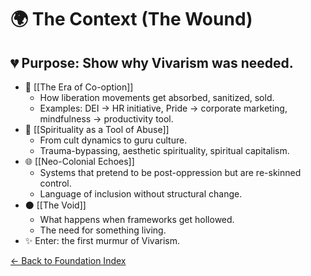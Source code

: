 # 🌍 The Context (The Wound)

## 💔 Purpose: Show why Vivarism was needed.

- 🔄 [[The Era of Co-option]]
	- How liberation movements get absorbed, sanitized, sold.
	- Examples: DEI → HR initiative, Pride → corporate marketing, mindfulness → productivity tool.
- 🧠 [[Spirituality as a Tool of Abuse]]
	- From cult dynamics to guru culture.
	- Trauma-bypassing, aesthetic spirituality, spiritual capitalism.
- 🌐 [[Neo-Colonial Echoes]]
	- Systems that pretend to be post-oppression but are re-skinned control.
	- Language of inclusion without structural change.
- ⚫ [[The Void]]
	- What happens when frameworks get hollowed.
	- The need for something living.
- ✨ Enter: the first murmur of Vivarism.

[← Back to Foundation Index](Foundation_Index.md)
